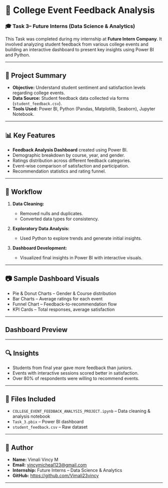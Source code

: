 
# 📘 College Event Feedback Analysis

### 🎓 Task 3– Future Interns (Data Science & Analytics)

This Task was completed during my internship at **Future Intern Company**. It involved analyzing student feedback from various college events and building an interactive dashboard to present key insights using Power BI and Python.

---

## 📌 Project Summary

- **Objective:** Understand student sentiment and satisfaction levels regarding college events.
- **Data Source:** Student feedback data collected via forms (`student_feedback.csv`).
- **Tools Used:** Power BI, Python (Pandas, Matplotlib, Seaborn), Jupyter Notebook.

---

## 📊 Key Features

- **Feedback Analysis Dashboard** created using Power BI.
- Demographic breakdown by course, year, and gender.
- Ratings distribution across different feedback categories.
- Event-wise comparison of satisfaction and participation.
- Recommendation statistics and rating funnel.

---

## 🧪 Workflow

1. **Data Cleaning:**  
   - Removed nulls and duplicates.  
   - Converted data types for consistency.  

2. **Exploratory Data Analysis:**  
   - Used Python to explore trends and generate initial insights.  

3. **Dashboard Development:**  
   - Visualized final insights in Power BI with interactive visuals.  

---

## 📷 Sample Dashboard Visuals

- Pie & Donut Charts – Gender & Course distribution  
- Bar Charts – Average ratings for each event  
- Funnel Chart – Feedback-to-recommendation flow  
- KPI Cards – Total responses, average satisfaction  

---

## Dashboard Preview


---

## 🔍 Insights

- Students from final year gave more feedback than juniors.  
- Events with interactive sessions scored better in satisfaction.  
- Over 80% of respondents were willing to recommend events.

---

## 📁 Files Included

- `COLLEGE_EVENT_FEEDBACK_ANALYSIS_PROJECT.ipynb` – Data cleaning & analysis notebook  
- `Task_3.pbix` – Power BI dashboard  
- `student_feedback.csv` – Raw dataset  

---

## 👤 Author

- **Name:** Vimali Vincy M 
- **Email:** vincymicheal123@gmail.com
- **Internship:** Future Interns – Data Science & Analytics  
- **GitHub:** https://github.com/Vimali23vincy

---




